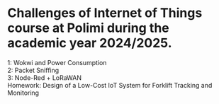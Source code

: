 # Challenges of Internet of Things course at Polimi during the academic year 2024/2025.

1: Wokwi and Power Consumption  
2: Packet Sniffing  
3: Node-Red + LoRaWAN  
Homework: Design of a Low-Cost IoT System for Forklift Tracking and Monitoring  
